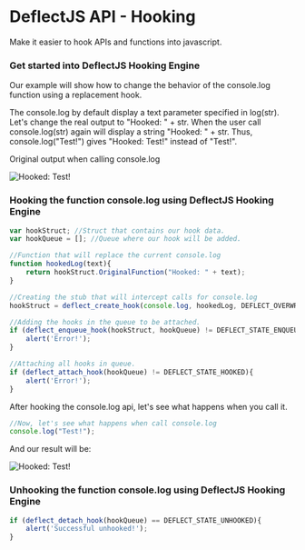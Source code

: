 # DeflectJS API - Hooking
Make it easier to hook APIs and functions into javascript.

### Get started into DeflectJS Hooking Engine

Our example will show how to change the behavior of the console.log function using a replacement hook.

The console.log by default display a text parameter specified in log(str). Let's change the real output to "Hooked: " + str. When the user call console.log(str) again will display a string "Hooked: " + str. Thus, console.log("Test!") gives "Hooked: Test!" instead of "Test!".

Original output when calling console.log

<p align="left">
    <img src="https://i.imgur.com/Su9MVXi.png" alt="Hooked: Test!" style="display:block;">
</p>

### Hooking the function console.log using DeflectJS Hooking Engine

```javascript
var hookStruct; //Struct that contains our hook data.
var hookQueue = []; //Queue where our hook will be added.

//Function that will replace the current console.log
function hookedLog(text){
    return hookStruct.OriginalFunction("Hooked: " + text);
}

//Creating the stub that will intercept calls for console.log
hookStruct = deflect_create_hook(console.log, hookedLog, DEFLECT_OVERWRITTEN_HOOK, console);

//Adding the hooks in the queue to be attached.
if (deflect_enqueue_hook(hookStruct, hookQueue) != DEFLECT_STATE_ENQUEUED){
    alert('Error!');
}

//Attaching all hooks in queue.
if (deflect_attach_hook(hookQueue) != DEFLECT_STATE_HOOKED){
    alert('Error!');
}
```

After hooking the console.log api, let's see what happens when you call it.

```javascript
//Now, let's see what happens when call console.log
console.log("Test!");
```

And our result will be:

<p align="left">
    <img src="https://i.imgur.com/LUtyZEM.png" alt="Hooked: Test!" style="display:block;">
</p>

### Unhooking the function console.log using DeflectJS Hooking Engine
```javascript
if (deflect_detach_hook(hookQueue) == DEFLECT_STATE_UNHOOKED){
    alert('Successful unhooked!');
}
```
